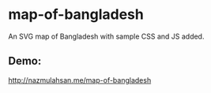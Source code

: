 # map-of-bangladesh
An SVG map of Bangladesh with sample CSS and JS added.

## Demo:
http://nazmulahsan.me/map-of-bangladesh
